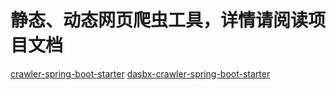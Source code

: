 # 静态、动态网页爬虫工具，详情请阅读项目文档
  [crawler-spring-boot-starter](https://github.com/sihaihou/crawler/tree/master/crawler-spring-boot-starter)
  [dasbx-crawler-spring-boot-starter](https://github.com/sihaihou/crawler/tree/master/dasbx-crawler-spring-boot-starter)
